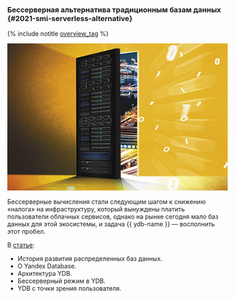 ### Бессерверная альтернатива традиционным базам данных {#2021-smi-serverless-alternative}

{% include notitle [overview_tag](../../tags.md#overview) %}

![Бессерверная альтернатива традиционным базам данных](./_includes/serverless-alternative.jpeg)

Бессерверные вычисления стали следующим шагом к снижению «налога» на инфраструктуру, который вынуждены платить пользователи облачных сервисов, однако на рынке сегодня мало баз данных для этой экосистемы, и задача {{ ydb-name }} — восполнить этот пробел.

В [статье](https://www.osp.ru/os/2021/01/13055826):
* История развития распределенных баз данных.
* О Yandex Database.
* Архитектура YDB.
* Бессерверный режим в YDB.
* YDB с точки зрения пользователя.
